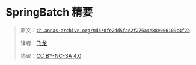 # SpringBatch 精要

> 原文：[`zh.annas-archive.org/md5/0fe2dd5fae2f276a4e88e006109c4f2b`](https://zh.annas-archive.org/md5/0fe2dd5fae2f276a4e88e006109c4f2b)
> 
> 译者：[飞龙](https://github.com/wizardforcel)
> 
> 协议：[CC BY-NC-SA 4.0](http://creativecommons.org/licenses/by-nc-sa/4.0/)
